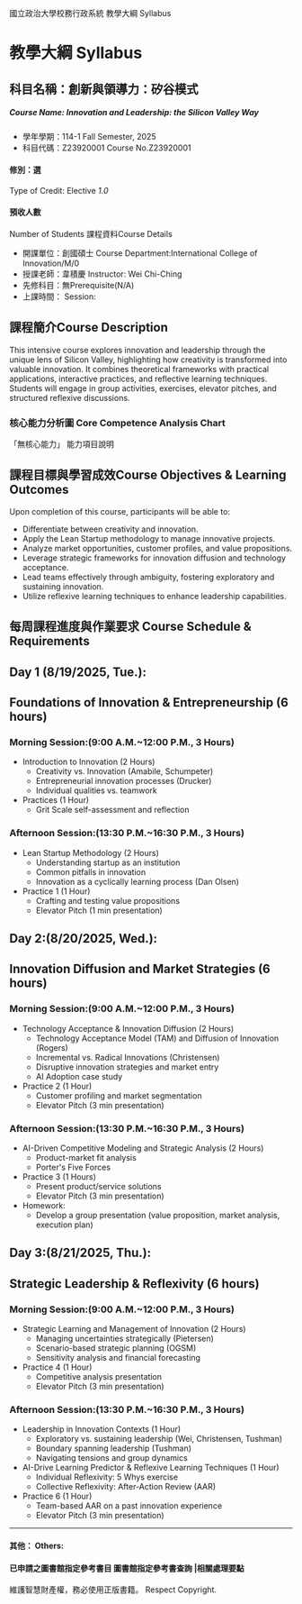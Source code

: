 國立政治大學校務行政系統 教學大綱 Syllabus
# 教學大綱 Syllabus
##  科目名稱：創新與領導力：矽谷模式
#####  Course Name: Innovation and Leadership: the Silicon Valley Way
  * 學年學期：114-1 Fall Semester, 2025 
  * 科目代碼：Z23920001 Course No.Z23920001
#### 修別：選
Type of Credit: Elective 
_1.0_
#### 預收人數
Number of Students
課程資料Course Details
  * 開課單位：創國碩士 Course Department:International College of Innovation/M/0 
  * 授課老師：韋積慶 Instructor: Wei Chi-Ching 
  * 先修科目：無Prerequisite(N/A)
  * 上課時間： Session: 
##  課程簡介Course Description
This intensive course explores innovation and leadership through the unique lens of Silicon Valley, highlighting how creativity is transformed into valuable innovation. It combines theoretical frameworks with practical applications, interactive practices, and reflective learning techniques. Students will engage in group activities, exercises, elevator pitches, and structured reflexive discussions.
###  核心能力分析圖 Core Competence Analysis Chart
「無核心能力」 
能力項目說明
##  課程目標與學習成效Course Objectives & Learning Outcomes 
Upon completion of this course, participants will be able to:
  * Differentiate between creativity and innovation.
  * Apply the Lean Startup methodology to manage innovative projects.
  * Analyze market opportunities, customer profiles, and value propositions.
  * Leverage strategic frameworks for innovation diffusion and technology acceptance.
  * Lead teams effectively through ambiguity, fostering exploratory and sustaining innovation.
  * Utilize reflexive learning techniques to enhance leadership capabilities.
##  每周課程進度與作業要求 Course Schedule & Requirements
## Day 1 (8/19/2025, Tue.): 
## Foundations of Innovation & Entrepreneurship (6 hours)
### Morning Session:(9:00 A.M.~12:00 P.M., 3 Hours)
  * Introduction to Innovation (2 Hours)
    * Creativity vs. Innovation (Amabile, Schumpeter)
    * Entrepreneurial innovation processes (Drucker)
    * Individual qualities vs. teamwork
  * Practices (1 Hour)
    * Grit Scale self-assessment and reflection
### Afternoon Session:(13:30 P.M.~16:30 P.M., 3 Hours)
  * Lean Startup Methodology (2 Hours)
    * Understanding startup as an institution
    * Common pitfalls in innovation
    * Innovation as a cyclically learning process (Dan Olsen)
  * Practice 1 (1 Hour)
    * Crafting and testing value propositions
    * Elevator Pitch (1 min presentation)
## Day 2:(8/20/2025, Wed.): 
## Innovation Diffusion and Market Strategies (6 hours)
### Morning Session:(9:00 A.M.~12:00 P.M., 3 Hours)
  * Technology Acceptance & Innovation Diffusion (2 Hours)
    * Technology Acceptance Model (TAM) and Diffusion of Innovation (Rogers)
    * Incremental vs. Radical Innovations (Christensen)
    * Disruptive innovation strategies and market entry
    * AI Adoption case study
  * Practice 2 (1 Hour)
    * Customer profiling and market segmentation
    * Elevator Pitch (3 min presentation)
### Afternoon Session:(13:30 P.M.~16:30 P.M., 3 Hours)
  * AI-Driven Competitive Modeling and Strategic Analysis (2 Hours)
    * Product-market fit analysis
    * Porter's Five Forces
  * Practice 3 (1 Hours)
    * Present product/service solutions
    * Elevator Pitch (3 min presentation)
  * Homework:
    * Develop a group presentation (value proposition, market analysis, execution plan)
## Day 3:(8/21/2025, Thu.):
## Strategic Leadership & Reflexivity (6 hours)
### Morning Session:(9:00 A.M.~12:00 P.M., 3 Hours)
  * Strategic Learning and Management of Innovation (2 Hours)
    * Managing uncertainties strategically (Pietersen)
    * Scenario-based strategic planning (OGSM)
    * Sensitivity analysis and financial forecasting
  * Practice 4 (1 Hour)
    * Competitive analysis presentation
    * Elevator Pitch (3 min presentation)
### Afternoon Session:(13:30 P.M.~16:30 P.M., 3 Hours)
  * Leadership in Innovation Contexts (1 Hour)
    * Exploratory vs. sustaining leadership (Wei, Christensen, Tushman)
    * Boundary spanning leadership (Tushman)
    * Navigating tensions and group dynamics
  * AI-Drive Learning Predictor & Reflexive Learning Techniques (1 Hour)
    * Individual Reflexivity: 5 Whys exercise
    * Collective Reflexivity: After-Action Review (AAR)
  * Practice 6 (1 Hour)
    * Team-based AAR on a past innovation experience
    * Elevator Pitch (3 min presentation)
---  
####  其他： Others:
####  已申請之圖書館指定參考書目  圖書館指定參考書查詢 |相關處理要點
維護智慧財產權，務必使用正版書籍。 Respect Copyright.